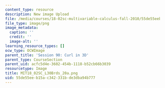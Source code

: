 ```yaml
---
content_type: resource
description: New image Upload
file: /media/courses/18-02sc-multivariable-calculus-fall-2010/55de55eeb15ac342331bde3dba94b777_MIT18_02SC_L30Brds_20a.png
file_type: image/png
image_metadata:
  caption: ''
  credit: ''
  image-alt: ''
learning_resource_types: []
ocw_type: OCWImage
parent_title: 'Session 90: Curl in 3D'
parent_type: CourseSection
parent_uid: acfc5d4e-3602-454b-1118-b52cb66b3039
resourcetype: Image
title: MIT18_02SC_L30Brds_20a.png
uid: 55de55ee-b15a-c342-331b-de3dba94b777
---
```

